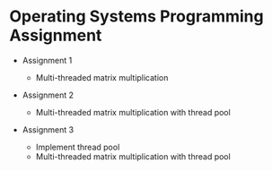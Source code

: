 # Operating Systems Programming Assignment

- Assignment 1

    - Multi-threaded matrix multiplication 
    
- Assignment 2

    - Multi-threaded matrix multiplication with thread pool
    
- Assignment 3

    - Implement thread pool
    - Multi-threaded matrix multiplication with thread pool
